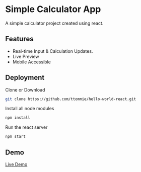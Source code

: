 # Simple Calculator App

A simple calculator project created using react.

## Features

- Real-time Input & Calculation Updates.
- Live Preview
- Mobile Accessible

## Deployment

Clone or Download

```bash
git clone https://github.com/ttommie/hello-world-react.git
```

Install all node modules

```bash
npm install
```

Run the react server

```bash
npm start
```

## Demo

[Live Demo](https://ttommie.github.io/simple-calculator-app/)

